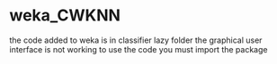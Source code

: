 # weka_CWKNN
the code added to weka is in classifier lazy folder
the graphical user interface is not working
to use the code you must import the package
